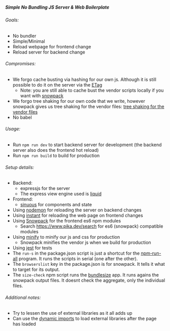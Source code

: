 ##### Simple No Bundling JS Server & Web Boilerplate


###### Goals:
* No bundler
* Simple/Minimal
* Reload webpage for frontend change
* Reload server for backend change

###### Compromises:
* We forgo cache busting via hashing for our own js. Although it is still possible to do it on the server via the [ETag](https://developer.mozilla.org/en-US/docs/Web/HTTP/Headers/ETag)
  * Note: you are still able to cache bust the vendor scripts locally if you want with [snowpack](https://www.snowpack.dev/#automatic-cache-busting-via-import-url)
* We forgo tree shaking for our own code that we write, however snowpack gives us tree shaking for the vendor files: [tree shaking for the vendor files](https://www.snowpack.dev/#production-optimization)
* No babel

###### Usage:
* Run `npm run dev` to start backend server for development (the backend server also does the frontend hot reload)
* Run `npm run build` to build for production

###### Setup details:
* Backend:
  * expressjs for the server
  * The express view engine used is [liquid](https://github.com/harttle/liquidjs/wiki/Use-with-Expressjs)
* Frontend:
  * [sinuous](https://sinuous.netlify.com/) for components and state
* Using [nodemon](https://github.com/remy/nodemon/) for reloading the server on backend changes
* Using [instant](https://github.com/fgnass/instant) for reloading the web page on frontend changes
* Using [Snowpack](https://www.snowpack.dev/) for the frontend es6 npm modules
  * Search https://www.pika.dev/search for es6 (snowpack) compatible modules
* Using [minify](https://github.com/tdewolff/minify/tree/master/cmd/minify) to minify our js and css for production
  * Snowpack minifies the vendor js when we build for production
* Using [jest](https://jestjs.io/) for tests
* The `run-s` in the package.json script is just a shortcut for the [npm-run-all](https://github.com/mysticatea/npm-run-all) program. It runs the scripts in serial (one after the other).
* The `browserslist` key in the package.json is for snowpack. It tells it what to target for its output.
* The `size-check` npm script runs the [bundlesize](https://github.com/siddharthkp/bundlesize) app. It runs agains the snowpack output files. It doesnt check the aggregate, only the individual files.

###### Additional notes:
* Try to lessen the use of external libraries as it all adds up
* Can use the [dynamic imports](https://developer.mozilla.org/en-US/docs/Web/JavaScript/Reference/Statements/import#Dynamic_Imports) to load external libraries after the page has loaded
